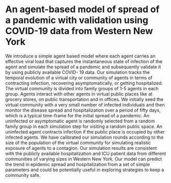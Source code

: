 # An agent-based model of spread of a pandemic with validation using COVID-19 data from Western New York
We introduce a simple agent based model where each agent carries an effective viral load that captures the instantaneous state of infection of the agent and simulate the spread of a pandemic and subsequently validate it by using publicly available COVID- 19 data. 
Our simulation tracks the temporal evolution of a virtual city or community of agents in terms of contracting infection, recovering asymptomatically, or getting hospitalized. The virtual community is divided into family groups of 1-5 agents in each group. Agents interact with other agents in virtual public places like at grocery stores, on public transportation and in offices. We initially seed the virtual community with a very small number of infected individuals and then monitor the disease spread and hospitalization over a period of fifty days, which is a typical time-frame for the initial spread of a pandemic. An uninfected or asymptomatic agent is randomly selected from a random family group in each simulation step for visiting a random public space. An uninfected agent contracts infection if the public place is occupied by other infected agents. 
We have calibrated our simulation rounds according to the size of the population of the virtual community for simulating realistic exposure of agents to a contagion. Our simulation results are consistent with the publicly available hospitalization and ICU patient data from different communities of varying sizes in Western New York. Our model can predict the trend in epidemic spread and hospitalization from a set of simple parameters and could be potentially useful in exploring strategies to keep a community safe.
